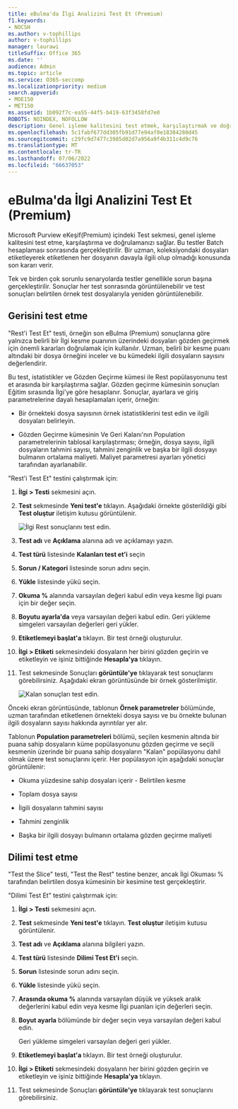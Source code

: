 ```yaml
---
title: eBulma'da İlgi Analizini Test Et (Premium)
f1.keywords:
- NOCSH
ms.author: v-tophillips
author: v-tophillips
manager: laurawi
titleSuffix: Office 365
ms.date: ''
audience: Admin
ms.topic: article
ms.service: O365-seccomp
ms.localizationpriority: medium
search.appverid:
- MOE150
- MET150
ms.assetid: 1b092f7c-ea55-44f5-b419-63f3458fd7e0
ROBOTS: NOINDEX, NOFOLLOW
description: Genel işleme kalitesini test etmek, karşılaştırmak ve doğrulamak için eBulma'da (Premium) Batch hesaplamasının ardından Test sekmesini kullanmayı öğrenin.
ms.openlocfilehash: 5c1fabf677dd305fb91d77e94af0e18304280d45
ms.sourcegitcommit: c29fc9d7477c3985d02d7a956a9f4b311c4d9c76
ms.translationtype: MT
ms.contentlocale: tr-TR
ms.lasthandoff: 07/06/2022
ms.locfileid: "66637053"
---
```

# <a name="test-relevance-analysis-in-ediscovery-premium"></a>eBulma'da İlgi Analizini Test Et (Premium)
  
Microsoft Purview eKeşif(Premium) içindeki Test sekmesi, genel işleme kalitesini test etme, karşılaştırma ve doğrulamanızı sağlar. Bu testler Batch hesaplaması sonrasında gerçekleştirilir. Bir uzman, koleksiyondaki dosyaları etiketleyerek etiketlenen her dosyanın davayla ilgili olup olmadığı konusunda son kararı verir.
  
Tek ve birden çok sorunlu senaryolarda testler genellikle sorun başına gerçekleştirilir. Sonuçlar her test sonrasında görüntülenebilir ve test sonuçları belirtilen örnek test dosyalarıyla yeniden görüntülenebilir.
  
## <a name="testing-the-rest"></a>Gerisini test etme

"Rest'i Test Et" testi, örneğin son eBulma (Premium) sonuçlarına göre yalnızca belirli bir İlgi kesme puanının üzerindeki dosyaları gözden geçirmek için önemli kararları doğrulamak için kullanılır. Uzman, belirli bir kesme puanı altındaki bir dosya örneğini inceler ve bu kümedeki ilgili dosyaların sayısını değerlendirir.
  
Bu test, istatistikler ve Gözden Geçirme kümesi ile Rest popülasyonunu test et arasında bir karşılaştırma sağlar. Gözden geçirme kümesinin sonuçları Eğitim sırasında İlgi'ye göre hesaplanır. Sonuçlar, ayarlara ve giriş parametrelerine dayalı hesaplamaları içerir, örneğin:
  
- Bir örnekteki dosya sayısının örnek istatistiklerini test edin ve ilgili dosyaları belirleyin.

- Gözden Geçirme kümesinin Ve Geri Kalanı'nın Population parametrelerinin tablosal karşılaştırması; örneğin, dosya sayısı, ilgili dosyaların tahmini sayısı, tahmini zenginlik ve başka bir ilgili dosyayı bulmanın ortalama maliyeti. Maliyet parametresi ayarları yönetici tarafından ayarlanabilir.

"Rest'i Test Et" testini çalıştırmak için:

1. **İlgi \> Testi** sekmesini açın.

2. **Test** sekmesinde **Yeni test'e** tıklayın. Aşağıdaki örnekte gösterildiği gibi **Test oluştur** iletişim kutusu görüntülenir.

    ![İlgi Rest sonuçlarını test edin.](../media/46e6898a-f929-4fd0-88d9-6f91d04b6ce2.png)
  
3. **Test adı** ve **Açıklama** alanına adı ve açıklamayı yazın.

4. **Test türü** listesinde **Kalanları test et'i** seçin

5. **Sorun / Kategori** listesinde sorun adını seçin.

6. **Yükle** listesinde yükü seçin. 

7. **Okuma %** alanında varsayılan değeri kabul edin veya kesme İlgi puanı için bir değer seçin. 

8. **Boyutu ayarla'da** veya varsayılan değeri kabul edin. Geri yükleme simgeleri varsayılan değerleri geri yükler.

9. **Etiketlemeyi başlat'a** tıklayın. Bir test örneği oluşturulur.

10. **İlgi \> Etiketi** sekmesindeki dosyaların her birini gözden geçirin ve etiketleyin ve işiniz bittiğinde **Hesapla'ya** tıklayın.

11. Test sekmesinde Sonuçları **görüntüle'ye** tıklayarak test sonuçlarını görebilirsiniz. Aşağıdaki ekran görüntüsünde bir örnek gösterilmiştir.

    ![Kalan sonuçları test edin.](../media/b95744a9-047d-4c29-992d-04fa7e58e58a.png)
  
Önceki ekran görüntüsünde, tablonun **Örnek parametreler** bölümünde, uzman tarafından etiketlenen örnekteki dosya sayısı ve bu örnekte bulunan ilgili dosyaların sayısı hakkında ayrıntılar yer alır.
  
Tablonun **Population parametreleri** bölümü, seçilen kesmenin altında bir puana sahip dosyaların küme popülasyonunu gözden geçirme ve seçili kesmenin üzerinde bir puana sahip dosyaların "Kalan" popülasyonu dahil olmak üzere test sonuçlarını içerir. Her popülasyon için aşağıdaki sonuçlar görüntülenir:
  
- Okuma yüzdesine sahip dosyaları içerir - Belirtilen kesme

- Toplam dosya sayısı

- İlgili dosyaların tahmini sayısı

- Tahmini zenginlik

- Başka bir ilgili dosyayı bulmanın ortalama gözden geçirme maliyeti

## <a name="testing-the-slice"></a>Dilimi test etme

"Test the Slice" testi, "Test the Rest" testine benzer, ancak İlgi Okuması % tarafından belirtilen dosya kümesinin bir kesimine test gerçekleştirir.

"Dilimi Test Et" testini çalıştırmak için:
  
1. **İlgi \> Testi** sekmesini açın.

2. **Test** sekmesinde **Yeni test'e** tıklayın. **Test oluştur** iletişim kutusu görüntülenir.

3. **Test adı** ve **Açıklama** alanına bilgileri yazın.

4. **Test türü** listesinde **Dilimi Test Et'i** seçin.

5. **Sorun** listesinde sorun adını seçin.

6. **Yükle** listesinde yükü seçin.

7. **Arasında okuma %** alanında varsayılan düşük ve yüksek aralık değerlerini kabul edin veya kesme İlgi puanları için değerleri seçin.

8. **Boyut ayarla** bölümünde bir değer seçin veya varsayılan değeri kabul edin.

    Geri yükleme simgeleri varsayılan değeri geri yükler.

9. **Etiketlemeyi başlat'a** tıklayın. Bir test örneği oluşturulur.

10. **İlgi \> Etiketi** sekmesindeki dosyaların her birini gözden geçirin ve etiketleyin ve işiniz bittiğinde **Hesapla'ya** tıklayın.

11. Test sekmesinde Sonuçları **görüntüle'ye** tıklayarak test sonuçlarını görebilirsiniz.
